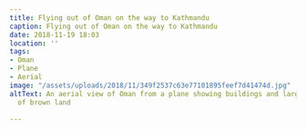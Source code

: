 ```yaml
---
title: Flying out of Oman on the way to Kathmandu
caption: Flying out of Oman on the way to Kathmandu
date: 2018-11-19 18:03
location: ''
tags:
- Oman
- Plane
- Aerial
image: "/assets/uploads/2018/11/349f2537c63e77101895feef7d41474d.jpg"
altText: An aerial view of Oman from a plane showing buildings and large expanses
  of brown land

---
```

